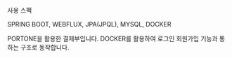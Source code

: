 사용 스팩

SPRING BOOT,
WEBFLUX,
JPA(JPQL),
MYSQL,
DOCKER

PORTONE을 활용한 결제부입니다.
DOCKER를 활용하여 로그인 회원가입 기능과 통하는 구조로 동작합니다.
